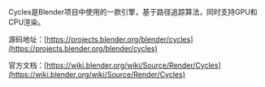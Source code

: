 Cycles是Blender项目中使用的一款引擎，基于路径追踪算法，同时支持GPU和CPU渲染。

源码地址：[https://projects.blender.org/blender/cycles](https://projects.blender.org/blender/cycles)

官方文档：[https://wiki.blender.org/wiki/Source/Render/Cycles](https://wiki.blender.org/wiki/Source/Render/Cycles)